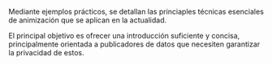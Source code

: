 Mediante ejemplos prácticos, se detallan las princiaples técnicas esenciales de animización que se aplican en la actualidad.

El principal objetivo es ofrecer una introducción suficiente y concisa, principalmente orientada a publicadores de datos que necesiten garantizar la privacidad de estos.
